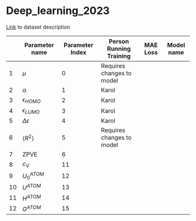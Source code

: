 # Deep_learning_2023

[Link](https://pytorch-geometric.readthedocs.io/en/latest/generated/torch_geometric.datasets.QM9.html) to dataset description

|   | Parameter name     | Parameter Index | Person Running Training | MAE Loss | Model name |
|---|---------------     |-----------------|-------------------------|------    |------------|
|1  |$\mu$               | 0               |Requires changes to model|          |            |
|2  |$\alpha$            | 1               |    Karol                |          |            |
|3  |$\epsilon_{HOMO}$   | 2               |     Karol               |          |            |
|4  |$\epsilon_{LUMO}$   | 3               |     Karol               |          |            |
|5  |$\Delta\epsilon$    | 4               |     Karol               |          |            |
|6  |$\langle R^2\rangle$| 5               |Requires changes to model|          |            |
|7  |ZPVE                | 6               |                         |          |            |
|8  |$c_V$               | 11              |                         |          |            |
|9  |$U_0^{ATOM}$        | 12              |                         |          |            |
|10 |$U^{ATOM}$          | 13              |                         |          |            |
|11 |$H^{ATOM}$          | 14              |                         |          |            |
|12 |$G^{ATOM}$          | 15              |                         |          |            |
